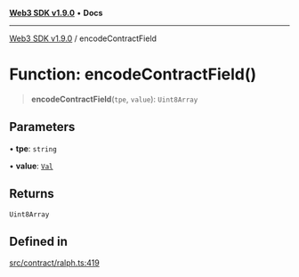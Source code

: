 [**Web3 SDK v1.9.0**](../README.md) • **Docs**

***

[Web3 SDK v1.9.0](../globals.md) / encodeContractField

# Function: encodeContractField()

> **encodeContractField**(`tpe`, `value`): `Uint8Array`

## Parameters

• **tpe**: `string`

• **value**: [`Val`](../type-aliases/Val.md)

## Returns

`Uint8Array`

## Defined in

[src/contract/ralph.ts:419](https://github.com/Mystic-Nayy/alephium-web3/blob/ee41f5e0e7d7fb0b155fe62f05b2ac03772895ca/packages/web3/src/contract/ralph.ts#L419)
